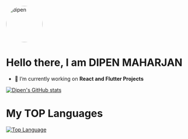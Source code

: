 <img src="https://scontent.fbwa1-1.fna.fbcdn.net/v/t39.30808-6/250081518_649608409396672_7169911112204228365_n.jpg?_nc_cat=105&ccb=1-5&_nc_sid=09cbfe&_nc_ohc=jAZ9oPdqOCAAX9JwAhj&_nc_ht=scontent.fbwa1-1.fna&oh=00_AT82AtA0AeU8s9g_iEXANgG8jr2XNQif1I6H8So8_73z0Q&oe=6218C6E3" alt="dipen" width="100" height="100" style="border-radius: 100%;" ></img> 
# Hello there, I am DIPEN MAHARJAN

- 🔭 I’m currently working on **React and Flutter Projects**

[![Dipen's GitHub stats](https://github-readme-stats.vercel.app/api?username=slimpotatoboy&show_icons=true&theme=radical)](https://github.com/slimpotatoboy/github-readme-stats)
# My TOP Languages
[![Top Language](https://github-readme-stats.vercel.app/api/top-langs/?username=slimpotatoboy)](https://github.com/slimpotatoboy/github-readme-stats)
